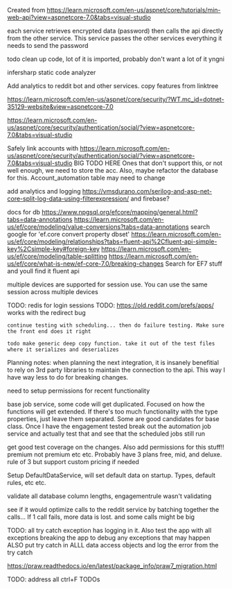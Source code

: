 Created from https://learn.microsoft.com/en-us/aspnet/core/tutorials/min-web-api?view=aspnetcore-7.0&tabs=visual-studio

each service retrieves encrypted data (password) then calls the api directly from the other service. This service passes the other services everything it needs to send the password

todo clean up code, lot of it is imported, probably don't want a lot of it yngni

infersharp static code analyzer

Add analytics to reddit bot and other services.
copy features from linktree

https://learn.microsoft.com/en-us/aspnet/core/security/?WT.mc_id=dotnet-35129-website&view=aspnetcore-7.0

https://learn.microsoft.com/en-us/aspnet/core/security/authentication/social/?view=aspnetcore-7.0&tabs=visual-studio

Safely link accounts with https://learn.microsoft.com/en-us/aspnet/core/security/authentication/social/?view=aspnetcore-7.0&tabs=visual-studio  BIG TODO HERE
Ones that don't support this, or not well enough, we need to store the acc. Also, maybe refactor the database for this. Account_automation table may need to change

add analytics and logging https://vmsdurano.com/serilog-and-asp-net-core-split-log-data-using-filterexpression/ and firebase? 

docs for db https://www.npgsql.org/efcore/mapping/general.html?tabs=data-annotations
https://learn.microsoft.com/en-us/ef/core/modeling/value-conversions?tabs=data-annotations
search google for 'ef.core convert property dbset'
https://learn.microsoft.com/en-us/ef/core/modeling/relationships?tabs=fluent-api%2Cfluent-api-simple-key%2Csimple-key#foreign-key
https://learn.microsoft.com/en-us/ef/core/modeling/table-splitting
https://learn.microsoft.com/en-us/ef/core/what-is-new/ef-core-7.0/breaking-changes
Search for EF7 stuff and youll find it fluent api

multiple devices are supported for session use. You can use the same session across multiple devices

TODO: redis for login sessions
TODO: https://old.reddit.com/prefs/apps/ works with the redirect bug


	continue testing with scheduling... then do failure testing. Make sure the front end does it right
	
	todo make generic deep copy function. take it out of the test files where it serializes and deserializes


Planning notes:
when planning the next integration, it is insanely benefitial to rely on 3rd party libraries
to maintain the connection to the api. This way I have way less to do for breaking changes.

need to setup permissions for recent functionality

base job service, some code will get duplicated. Focused on how the functions will get extended. If there's too much functionality with the type properties, just leave them separated. Some are good candidates for base class. Once I have the engagement tested
break out the automation job service and actually test that and see that the scheduled jobs still run

get good test coverage on the changes.
Also add permissions for this stuff!! premium not premium etc etc. Probably have 3 plans free, mid, and deluxe. rule of 3 but support custom pricing if needed

Setup DefaultDataService, will set default data on startup. Types, default rules, etc etc.

validate all database column lengths, engagementrule wasn't validating

see if it would optimize calls to the reddit service by batching together the calls... If 1 call fails, more data is lost. and some calls might be big

TODO: all try catch exception has logging in it. Also test the app with all exceptions breaking the app to debug any exceptions that may happen
ALSO put try catch in ALLL data access objects and log the error from the try catch


https://praw.readthedocs.io/en/latest/package_info/praw7_migration.html

TODO: address all ctrl+F TODOs